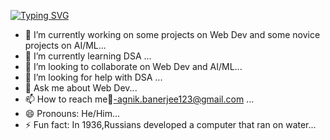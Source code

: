 [![Typing SVG](https://readme-typing-svg.demolab.com?font=Fira+Code&pause=1000&random=false&width=435&lines=Hi+There+👋+!!;My+name+is+Agnik+Banerjee;Welcome+to+my+Git)](https://git.io/typing-svg)

<!--
**agnik06/agnik06** is a ✨ _special_ ✨ repository because its `README.md` (this file) appears on your GitHub profile.

Here are some ideas to get you started:
-->
- 🔭 I’m currently working on some projects on Web Dev and some novice projects on AI/ML...
- 🌱 I’m currently learning DSA ...
- 👯 I’m looking to collaborate on Web Dev and AI/ML...
- 🤔 I’m looking for help with DSA ...
- 💬 Ask me about Web Dev...
- 📫 How to reach me📧-agnik.banerjee123@gmail.com ...
- 😄 Pronouns: He/Him...
- ⚡ Fun fact: In 1936,Russians developed a computer that ran on water...

